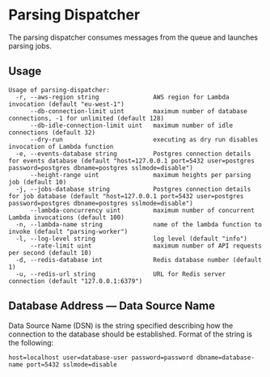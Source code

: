 # Parsing Dispatcher

The parsing dispatcher consumes messages from the queue and launches parsing jobs.

## Usage

```
Usage of parsing-dispatcher:
  -r, --aws-region string               AWS region for Lambda invocation (default "eu-west-1")
      --db-connection-limit uint        maximum number of database connections, -1 for unlimited (default 128)
      --db-idle-connection-limit uint   maximum number of idle connections (default 32)
      --dry-run                         executing as dry run disables invocation of Lambda function
  -e, --events-database string          Postgres connection details for events database (default "host=127.0.0.1 port=5432 user=postgres password=postgres dbname=postgres sslmode=disable")
      --height-range uint               maximum heights per parsing job (default 10)
  -j, --jobs-database string            Postgres connection details for job database (default "host=127.0.0.1 port=5432 user=postgres password=postgres dbname=postgres sslmode=disable")
      --lambda-concurrency uint         maximum number of concurrent Lambda invocations (default 100)
  -n, --lambda-name string              name of the lambda function to invoke (default "parsing-worker")
  -l, --log-level string                log level (default "info")
      --rate-limit uint                 maximum number of API requests per second (default 10)
  -d, --redis-database int              Redis database number (default 1)
  -u, --redis-url string                URL for Redis server connection (default "127.0.0.1:6379")

```

## Database Address — Data Source Name

Data Source Name (DSN) is the string specified describing how the connection to the database should be established.
Format of the string is the following:

```
host=localhost user=database-user password=password dbname=database-name port=5432 sslmode=disable
```
